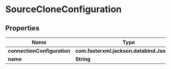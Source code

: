 

# SourceCloneConfiguration


## Properties

| Name | Type | Description | Notes |
|------------ | ------------- | ------------- | -------------|
|**connectionConfiguration** | **com.fasterxml.jackson.databind.JsonNode** |  |  [optional] |
|**name** | **String** |  |  [optional] |



